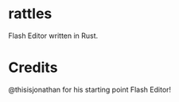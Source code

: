 # rattles
Flash Editor written in Rust.
# Credits
@thisisjonathan for his starting point Flash Editor!
